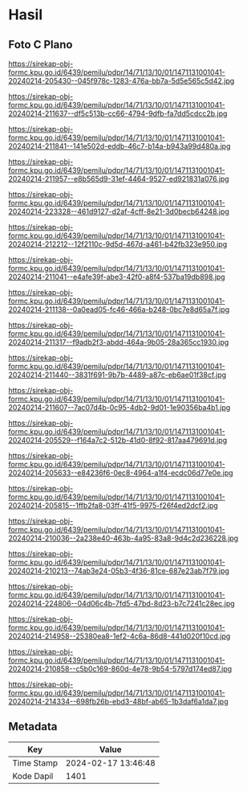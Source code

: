 # Hasil

## Foto C Plano

https://sirekap-obj-formc.kpu.go.id/6439/pemilu/pdpr/14/71/13/10/01/1471131001041-20240214-205430--045f978c-1283-476a-bb7a-5d5e565c5d42.jpg

https://sirekap-obj-formc.kpu.go.id/6439/pemilu/pdpr/14/71/13/10/01/1471131001041-20240214-211637--df5c513b-cc66-4794-9dfb-fa7dd5cdcc2b.jpg

https://sirekap-obj-formc.kpu.go.id/6439/pemilu/pdpr/14/71/13/10/01/1471131001041-20240214-211841--141e502d-eddb-46c7-b14a-b943a99d480a.jpg

https://sirekap-obj-formc.kpu.go.id/6439/pemilu/pdpr/14/71/13/10/01/1471131001041-20240214-211957--e8b565d9-31ef-4464-9527-ed921831a076.jpg

https://sirekap-obj-formc.kpu.go.id/6439/pemilu/pdpr/14/71/13/10/01/1471131001041-20240214-223328--461d9127-d2af-4cff-8e21-3d0becb64248.jpg

https://sirekap-obj-formc.kpu.go.id/6439/pemilu/pdpr/14/71/13/10/01/1471131001041-20240214-212212--12f2110c-9d5d-467d-a461-b42fb323e950.jpg

https://sirekap-obj-formc.kpu.go.id/6439/pemilu/pdpr/14/71/13/10/01/1471131001041-20240214-211041--e4afe39f-abe3-42f0-a8f4-537ba19db898.jpg

https://sirekap-obj-formc.kpu.go.id/6439/pemilu/pdpr/14/71/13/10/01/1471131001041-20240214-211138--0a0ead05-fc46-466a-b248-0bc7e8d65a7f.jpg

https://sirekap-obj-formc.kpu.go.id/6439/pemilu/pdpr/14/71/13/10/01/1471131001041-20240214-211317--f9adb2f3-abdd-464a-9b05-28a365cc1930.jpg

https://sirekap-obj-formc.kpu.go.id/6439/pemilu/pdpr/14/71/13/10/01/1471131001041-20240214-211440--3831f691-9b7b-4489-a87c-eb6ae01f38cf.jpg

https://sirekap-obj-formc.kpu.go.id/6439/pemilu/pdpr/14/71/13/10/01/1471131001041-20240214-211607--7ac07d4b-0c95-4db2-9d01-1e90356ba4b1.jpg

https://sirekap-obj-formc.kpu.go.id/6439/pemilu/pdpr/14/71/13/10/01/1471131001041-20240214-205529--f164a7c2-512b-41d0-8f92-817aa479691d.jpg

https://sirekap-obj-formc.kpu.go.id/6439/pemilu/pdpr/14/71/13/10/01/1471131001041-20240214-205633--e84236f6-0ec8-4964-a1f4-ecdc06d77e0e.jpg

https://sirekap-obj-formc.kpu.go.id/6439/pemilu/pdpr/14/71/13/10/01/1471131001041-20240214-205815--1ffb2fa8-03ff-41f5-9975-f26f4ed2dcf2.jpg

https://sirekap-obj-formc.kpu.go.id/6439/pemilu/pdpr/14/71/13/10/01/1471131001041-20240214-210036--2a238e40-463b-4a95-83a8-9d4c2d236228.jpg

https://sirekap-obj-formc.kpu.go.id/6439/pemilu/pdpr/14/71/13/10/01/1471131001041-20240214-210213--74ab3e24-05b3-4f36-81ce-687e23ab7f79.jpg

https://sirekap-obj-formc.kpu.go.id/6439/pemilu/pdpr/14/71/13/10/01/1471131001041-20240214-224806--04d06c4b-7fd5-47bd-8d23-b7c7241c28ec.jpg

https://sirekap-obj-formc.kpu.go.id/6439/pemilu/pdpr/14/71/13/10/01/1471131001041-20240214-214958--25380ea8-1ef2-4c6a-86d8-441d020f10cd.jpg

https://sirekap-obj-formc.kpu.go.id/6439/pemilu/pdpr/14/71/13/10/01/1471131001041-20240214-210858--c5b0c169-860d-4e78-9b54-5797d174ed87.jpg

https://sirekap-obj-formc.kpu.go.id/6439/pemilu/pdpr/14/71/13/10/01/1471131001041-20240214-214334--698fb26b-ebd3-48bf-ab65-1b3daf6a1da7.jpg


## Metadata

| Key        | Value               |
| ---------- | ------------------- |
| Time Stamp | 2024-02-17 13:46:48 |
| Kode Dapil | 1401                |



